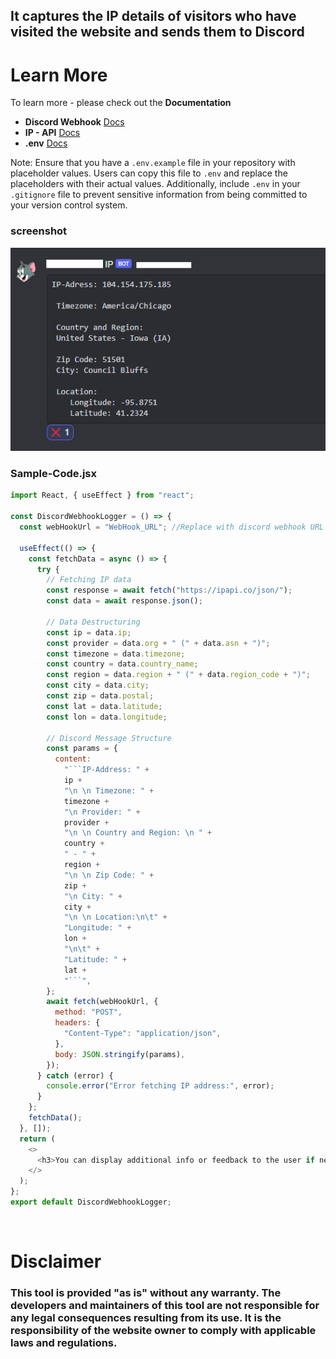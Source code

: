 ## It captures the IP details of visitors who have visited the website and sends them to Discord

# Learn More

To learn more - please check out the **Documentation**

- **Discord Webhook** [Docs](https://discord.com/developers/docs/resources/webhook)
- **IP - API** [Docs](https://ipapi.co/api/#location-of-clients-ip)
- **.env** [Docs](https://www.dotenv.org/docs/languages/nodejs)

Note: Ensure that you have a `.env.example` file in your repository with placeholder values. Users can copy this file to `.env` and replace the placeholders with their actual values. Additionally, include `.env` in your `.gitignore` file to prevent sensitive information from being committed to your version control system.
<h3>screenshot</h3>
<img src="./img/ip-log.PNG" width=520 >

**<h3> Sample-Code.jsx </h3>**

````js
import React, { useEffect } from "react";

const DiscordWebhookLogger = () => {
  const webHookUrl = "WebHook_URL"; //Replace with discord webhook URL

  useEffect(() => {
    const fetchData = async () => {
      try {
        // Fetching IP data
        const response = await fetch("https://ipapi.co/json/");
        const data = await response.json();

        // Data Destructuring
        const ip = data.ip;
        const provider = data.org + " (" + data.asn + ")";
        const timezone = data.timezone;
        const country = data.country_name;
        const region = data.region + " (" + data.region_code + ")";
        const city = data.city;
        const zip = data.postal;
        const lat = data.latitude;
        const lon = data.longitude;

        // Discord Message Structure
        const params = {
          content:
            "```IP-Address: " +
            ip +
            "\n \n Timezone: " +
            timezone +
            "\n Provider: " +
            provider +
            "\n \n Country and Region: \n " +
            country +
            " - " +
            region +
            "\n \n Zip Code: " +
            zip +
            "\n City: " +
            city +
            "\n \n Location:\n\t" +
            "Longitude: " +
            lon +
            "\n\t" +
            "Latitude: " +
            lat +
            "```",
        };
        await fetch(webHookUrl, {
          method: "POST",
          headers: {
            "Content-Type": "application/json",
          },
          body: JSON.stringify(params),
        });
      } catch (error) {
        console.error("Error fetching IP address:", error);
      }
    };
    fetchData();
  }, []);
  return (
    <>
      <h3>You can display additional info or feedback to the user if needed</h3>
    </>
  );
};
export default DiscordWebhookLogger;
````

<br>

# Disclaimer

### This tool is provided "as is" without any warranty. The developers and maintainers of this tool are not responsible for any legal consequences resulting from its use. It is the responsibility of the website owner to comply with applicable laws and regulations.
